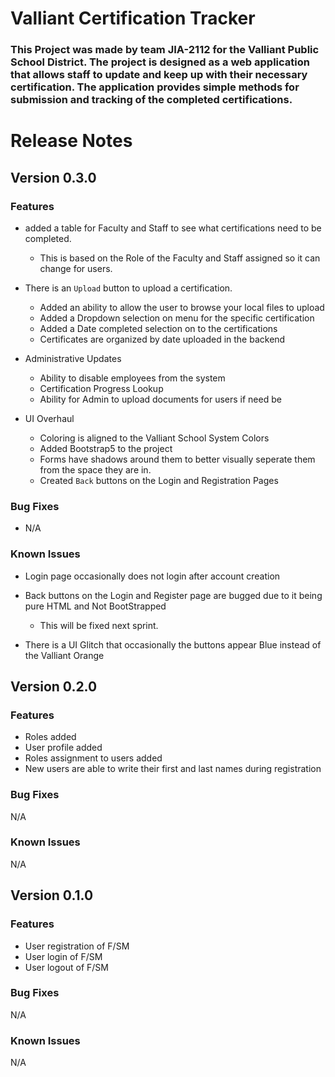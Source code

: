 # Valliant Certification Tracker

### This Project was made by team JIA-2112 for the Valliant Public School District. The project is designed as a web application that allows staff to update and keep up with their necessary certification. The application provides simple methods for submission and tracking of the completed certifications. 

# Release Notes

## Version 0.3.0

### Features

- added a table for Faculty and Staff to see what certifications need to be completed. 
    - This is based on the Role of the Faculty and Staff assigned so it can change for users.

- There is an `Upload` button to upload a certification.
    - Added an ability to allow the user to browse your local files to upload
    - Added a Dropdown selection on menu for the specific certification
    - Added a Date completed selection on to the certifications
    - Certificates are organized by date uploaded in the backend 

- Administrative Updates
    - Ability to disable employees from the system
    - Certification Progress Lookup
    - Ability for Admin to upload documents for users if need be

- UI Overhaul
    - Coloring is aligned to the Valliant School System Colors
    - Added Bootstrap5 to the project
    - Forms have shadows around them to better visually seperate them from the space they are in.
    - Created `Back` buttons on the Login and Registration Pages

### Bug Fixes
- N/A

### Known Issues 
- Login page occasionally does not login after account creation

- Back buttons on the Login and Register page are bugged due to it being pure HTML and Not BootStrapped 
    - This will be fixed next sprint. 

- There is a UI Glitch that occasionally the buttons appear Blue instead of the Valliant Orange 


## Version 0.2.0

### Features
* Roles added
* User profile added
* Roles assignment to users added
* New users are able to write their first and last names during registration 

### Bug Fixes
N/A

### Known Issues 
N/A


## Version 0.1.0

### Features
* User registration of F/SM
* User login of F/SM
* User logout of F/SM

### Bug Fixes
N/A

### Known Issues 
N/A
